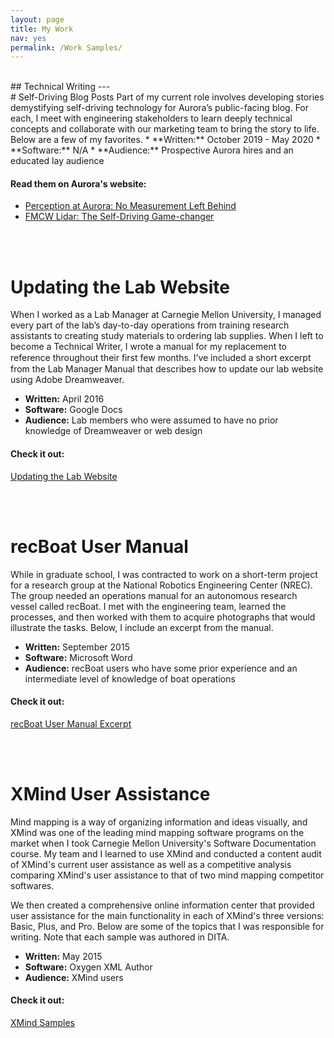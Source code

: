 ```yaml
---
layout: page
title: My Work
nav: yes
permalink: /Work Samples/
---
```

<br>
## Technical Writing
---
<br>
# Self-Driving Blog Posts
Part of my current role involves developing stories demystifying self-driving technology for Aurora’s public-facing blog. For each, I meet with engineering stakeholders to learn deeply technical concepts and collaborate with our marketing team to bring the story to life. Below are a few of my favorites.
* **Written:** October 2019 - May 2020
* **Software:** N/A
* **Audience:** Prospective Aurora hires and an educated lay audience

#### Read them on Aurora's website:
* <a href="https://aurora.tech/blog/perception-at-aurora-no-measurement-left-behind" target="_blank">Perception at Aurora: No Measurement Left Behind</a>
* <a href="https://aurora.tech/blog/fmcw-lidar-the-self-driving-game-changer" target="_blank">FMCW Lidar: The Self-Driving Game-changer</a>

<br><br>

# Updating the Lab Website
When I worked as a Lab Manager at Carnegie Mellon University, I managed every part of the lab’s day-to-day operations from training research assistants to creating study materials to ordering lab supplies. When I left to become a Technical Writer, I wrote a manual for my replacement to reference throughout their ﬁrst few months. I’ve included a short excerpt from the Lab Manager Manual  that describes how to update our lab website using Adobe Dreamweaver.

* **Written:** April 2016
* **Software:** Google Docs
* **Audience:** Lab members who were assumed to have no prior knowledge of Dreamweaver or web design

#### Check it out:
<a href="/pics-pdfs/Updating_Website_Sample.pdf" target="_blank">Updating the Lab Website</a>

<br><br>

# recBoat User Manual
While in graduate school, I was contracted to work on a short-term project for a
research group at the National Robotics Engineering Center (NREC). The group
needed an operations manual for an autonomous research vessel called recBoat. I
met with the engineering team, learned the processes, and then worked with them
to acquire photographs that would illustrate the tasks. Below, I include an excerpt
from the manual.

* **Written:** September 2015
* **Software:** Microsoft Word
* **Audience:** recBoat users who have some prior experience and an intermediate level
of knowledge of boat operations

#### Check it out:
<a href="/pics-pdfs/recBoat_Sample.pdf" target="_blank">recBoat User Manual Excerpt</a>

<br><br>

# XMind User Assistance
Mind mapping is a way of organizing information and ideas visually, and XMind was one of the leading mind mapping software programs on the market when I took Carnegie Mellon University's Software Documentation course. My team and I learned to use XMind and conducted a content audit of XMind's current user assistance as well as a competitive analysis comparing XMind's user assistance to that of two mind mapping competitor softwares.

We then created a comprehensive online information center that provided user assistance for the main functionality in each of XMind's three versions: Basic, Plus, and Pro. Below are some of the topics that I was responsible for writing. Note that each sample was authored in DITA.

* **Written:** May 2015
* **Software:** Oxygen XML Author
* **Audience:** XMind users

#### Check it out:
<a href="/pics-pdfs/XMind_Topics_Samples.pdf" target="_blank">XMind Samples</a>
